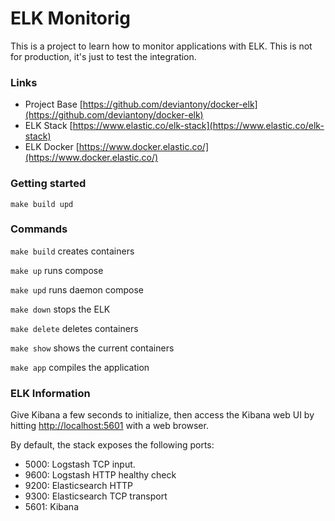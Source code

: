 # ELK Monitorig

This is a project to learn how to monitor applications with ELK.
This is not for production, it's just to test the integration.

### Links

- Project Base [https://github.com/deviantony/docker-elk](https://github.com/deviantony/docker-elk)
- ELK Stack [https://www.elastic.co/elk-stack](https://www.elastic.co/elk-stack)
- ELK Docker [https://www.docker.elastic.co/](https://www.docker.elastic.co/)

### Getting started

```
make build upd
```

### Commands

`make build` creates containers

`make up` runs compose

`make upd` runs daemon compose

`make down` stops the ELK

`make delete` deletes containers

`make show` shows the current containers

`make app` compiles the application

### ELK Information

Give Kibana a few seconds to initialize, then access the Kibana web UI by hitting
[http://localhost:5601](http://localhost:5601) with a web browser.

By default, the stack exposes the following ports:
* 5000: Logstash TCP input.
* 9600: Logstash HTTP healthy check
* 9200: Elasticsearch HTTP
* 9300: Elasticsearch TCP transport
* 5601: Kibana
